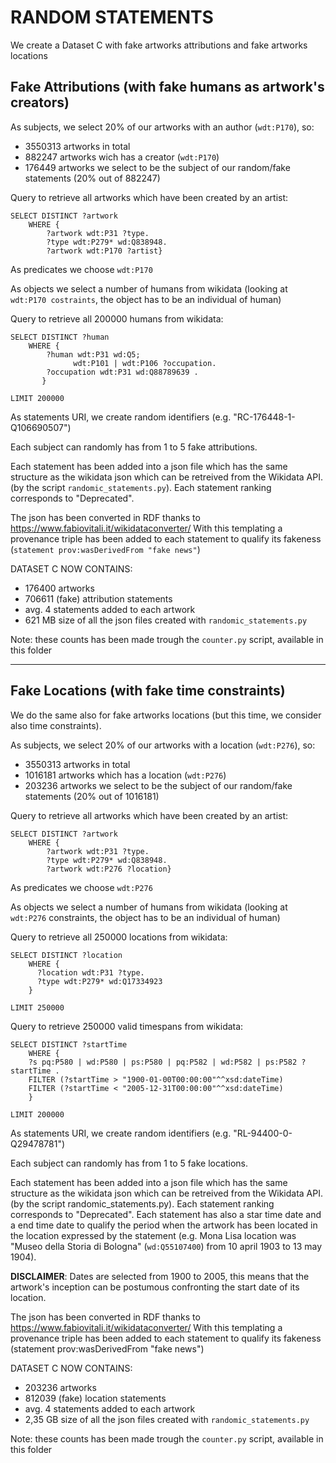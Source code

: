 # RANDOM STATEMENTS

We create a Dataset C with fake artworks attributions and fake artworks locations

## Fake Attributions (with fake humans as artwork's creators)

As subjects, we select 20% of our artworks with an author (```wdt:P170```), so:
  - 3550313 artworks in total
  - 882247 artworks wich has a creator (```wdt:P170```)
  - 176449 artworks we select to be the subject of our random/fake statements (20% out of 882247)

Query to retrieve all artworks which have been created by an artist:
```
SELECT DISTINCT ?artwork
    WHERE {
        ?artwork wdt:P31 ?type.
        ?type wdt:P279* wd:Q838948.
        ?artwork wdt:P170 ?artist}
```

As predicates we choose ```wdt:P170```

As objects we select a number of humans from wikidata (looking at ```wdt:P170 costraints```, the object has to be an individual of human)

Query to retrieve all 200000 humans from wikidata:

```
SELECT DISTINCT ?human
    WHERE {
        ?human wdt:P31 wd:Q5; 
              wdt:P101 | wdt:P106 ?occupation.
        ?occupation wdt:P31 wd:Q88789639 . 
       }

LIMIT 200000
```

As statements URI, we create random identifiers (e.g. "RC-176448-1-Q106690507")

Each subject can randomly has from 1 to 5 fake attributions.

Each statement has been added into a json file which has the same structure as the wikidata json which can be retreived from the Wikidata API. (by the script ```randomic_statements.py```). Each statement ranking corresponds to "Deprecated".

The json has been converted in RDF thanks to https://www.fabiovitali.it/wikidataconverter/
With this templating a provenance triple has been added to each statement to qualify its fakeness (```statement prov:wasDerivedFrom "fake news"```)

DATASET C NOW CONTAINS:
- 176400 artworks
- 706611 (fake) attribution statements
- avg. 4 statements added to each artwork
- 621 MB size of all the json files created with ```randomic_statements.py```

Note: these counts has been made trough the ```counter.py``` script, available in this folder


******************************************************************************************************************************************************************

## Fake Locations (with fake time constraints)

We do the same also for fake artworks locations (but this time, we consider also time constraints).

As subjects, we select 20% of our artworks with a location (```wdt:P276```), so:
  - 3550313 artworks in total
  - 1016181 artworks which has a location (```wdt:P276```)
  - 203236 artworks we select to be the subject of our random/fake statements (20% out of 1016181)

Query to retrieve all artworks which have been created by an artist:
```
SELECT DISTINCT ?artwork
    WHERE {
        ?artwork wdt:P31 ?type.
        ?type wdt:P279* wd:Q838948.
        ?artwork wdt:P276 ?location}
```
As predicates we choose ```wdt:P276```

As objects we select a number of humans from wikidata (looking at ```wdt:P276``` constraints, the object has to be an individual of human)

Query to retrieve all 250000 locations from wikidata:

```
SELECT DISTINCT ?location
    WHERE {
      ?location wdt:P31 ?type.
      ?type wdt:P279* wd:Q17334923
    }

LIMIT 250000
```
Query to retrieve 250000 valid timespans from wikidata:
```
SELECT DISTINCT ?startTime
    WHERE {
    ?s pq:P580 | wd:P580 | ps:P580 | pq:P582 | wd:P582 | ps:P582 ?startTime .
    FILTER (?startTime > "1900-01-00T00:00:00"^^xsd:dateTime)  
    FILTER (?startTime < "2005-12-31T00:00:00"^^xsd:dateTime)  
    }

LIMIT 200000
```

As statements URI, we create random identifiers (e.g. "RL-94400-0-Q29478781")

Each subject can randomly has from 1 to 5 fake locations.

Each statement has been added into a json file which has the same structure as the wikidata json which can be retreived from the Wikidata API. (by the script randomic_statements.py). Each statement ranking corresponds to "Deprecated". Each statement has also a star time date and a end time date to qualify the period when the artwork has been located in the location expressed by the statement (e.g. Mona Lisa location was "Museo della Storia di Bologna" (```wd:Q55107400```) from 10 april 1903 to 13 may 1904).

**DISCLAIMER**: Dates are selected from 1900 to 2005, this means that the artwork's inception can be postumous confronting the start date of its location.

The json has been converted in RDF thanks to https://www.fabiovitali.it/wikidataconverter/
With this templating a provenance triple has been added to each statement to qualify its fakeness (statement prov:wasDerivedFrom "fake news")

DATASET C NOW CONTAINS:
- 203236 artworks
- 812039 (fake) location statements
- avg. 4 statements added to each artwork
- 2,35 GB size of all the json files created with ```randomic_statements.py```

Note: these counts has been made trough the ```counter.py``` script, available in this folder
